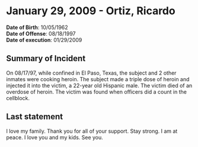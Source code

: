 # January 29, 2009 - Ortiz, Ricardo

**Date of Birth**: 10/05/1962<br/>
**Date of Offense**: 08/18/1997<br/>
**Date of execution**: 01/29/2009<br/>

## Summary of Incident
On 08/17/97, while confined in El Paso, Texas, the subject and 2 other inmates were cooking heroin. The subject made a triple dose of heroin and injected it into the victim, a 22-year old Hispanic male. The victim died of an overdose of heroin. The victim was found when officers did a count in the cellblock.

## Last statement
I love my family. Thank you for all of your support. Stay strong. I am at peace. I love you and my kids. See you.